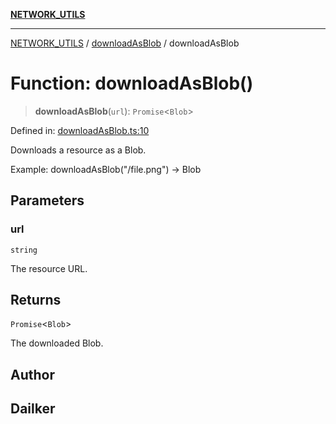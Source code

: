 [**NETWORK_UTILS**](../../README.md)

***

[NETWORK_UTILS](../../README.md) / [downloadAsBlob](../README.md) / downloadAsBlob

# Function: downloadAsBlob()

> **downloadAsBlob**(`url`): `Promise`\<`Blob`\>

Defined in: [downloadAsBlob.ts:10](https://github.com/dailker/everyutil/blob/8ebd741383aff061deffff96bf58a9059d1b9944/src/network/downloadAsBlob.ts#L10)

Downloads a resource as a Blob.

Example: downloadAsBlob("/file.png") → Blob

## Parameters

### url

`string`

The resource URL.

## Returns

`Promise`\<`Blob`\>

The downloaded Blob.

## Author

## Dailker
